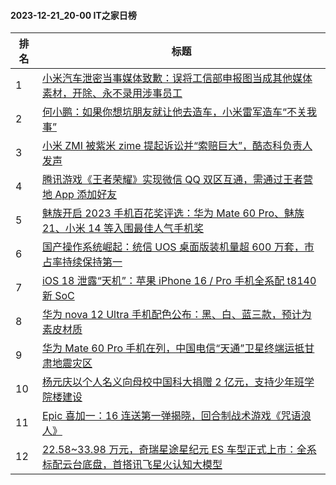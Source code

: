 #### 2023-12-21_20-00  IT之家日榜

| 排名 | 标题|
| --- | ---|
| 1 | [小米汽车泄密当事媒体致歉：误将工信部申报图当成其他媒体素材，开除、永不录用涉事员工](https://www.ithome.com/0/740/609.htm) |
| 2 | [何小鹏：如果你想坑朋友就让他去造车，小米雷军造车“不关我事”](https://www.ithome.com/0/740/597.htm) |
| 3 | [小米 ZMI 被紫米 zime 提起诉讼并“索赔巨大”，酷态科负责人发声](https://www.ithome.com/0/740/622.htm) |
| 4 | [腾讯游戏《王者荣耀》实现微信 QQ 双区互通，需通过王者营地 App 添加好友](https://www.ithome.com/0/740/573.htm) |
| 5 | [魅族开启 2023 手机百花奖评选：华为 Mate 60 Pro、魅族 21、小米 14 等入围最佳人气手机奖](https://www.ithome.com/0/740/676.htm) |
| 6 | [国产操作系统崛起：统信 UOS 桌面版装机量超 600 万套，市占率持续保持第一](https://www.ithome.com/0/740/588.htm) |
| 7 | [iOS 18 泄露“天机”：苹果 iPhone 16 / Pro 手机全系配 t8140 新 SoC](https://www.ithome.com/0/740/601.htm) |
| 8 | [华为 nova 12 Ultra 手机配色公布：黑、白、蓝三款，预计为素皮材质](https://www.ithome.com/0/740/633.htm) |
| 9 | [华为 Mate 60 Pro 手机在列，中国电信“天通”卫星终端运抵甘肃地震灾区](https://www.ithome.com/0/740/628.htm) |
| 10 | [杨元庆以个人名义向母校中国科大捐赠 2 亿元，支持少年班学院楼建设](https://www.ithome.com/0/740/575.htm) |
| 11 | [Epic 喜加一：16 连送第一弹揭晓，回合制战术游戏《咒语浪人》](https://www.ithome.com/0/740/598.htm) |
| 12 | [22.58~33.98 万元，奇瑞星途星纪元 ES 车型正式上市：全系标配云台底盘，首搭讯飞星火认知大模型](https://www.ithome.com/0/740/577.htm) |
